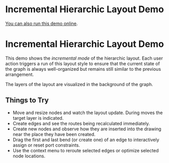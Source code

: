 <!--
 //////////////////////////////////////////////////////////////////////////////
 // @license
 // This file is part of yFiles for HTML 2.5.0.3.
 // Use is subject to license terms.
 //
 // Copyright (c) 2000-2023 by yWorks GmbH, Vor dem Kreuzberg 28,
 // 72070 Tuebingen, Germany. All rights reserved.
 //
 //////////////////////////////////////////////////////////////////////////////
-->
# Incremental Hierarchic Layout Demo

[You can also run this demo online](https://live.yworks.com/demos/layout/incrementalhierarchic/index.html).

# Incremental Hierarchic Layout Demo

This demo shows the _incremental mode_ of the hierarchic layout. Each user action triggers a run of this layout style to ensure that the current state of the graph is always well-organized but remains still similar to the previous arrangement.

The layers of the layout are visualized in the background of the graph.

## Things to Try

- Move and resize nodes and watch the layout update. During moves the target layer is indicated.
- Create edges and see the routes being recalculated immediately.
- Create new nodes and observe how they are inserted into the drawing near the place they have been created.
- Drag the first and last bend (or create one) of an edge to interactively assign or reset port constraints.
- Use the context menu to reroute selected edges or optimize selected node locations.
